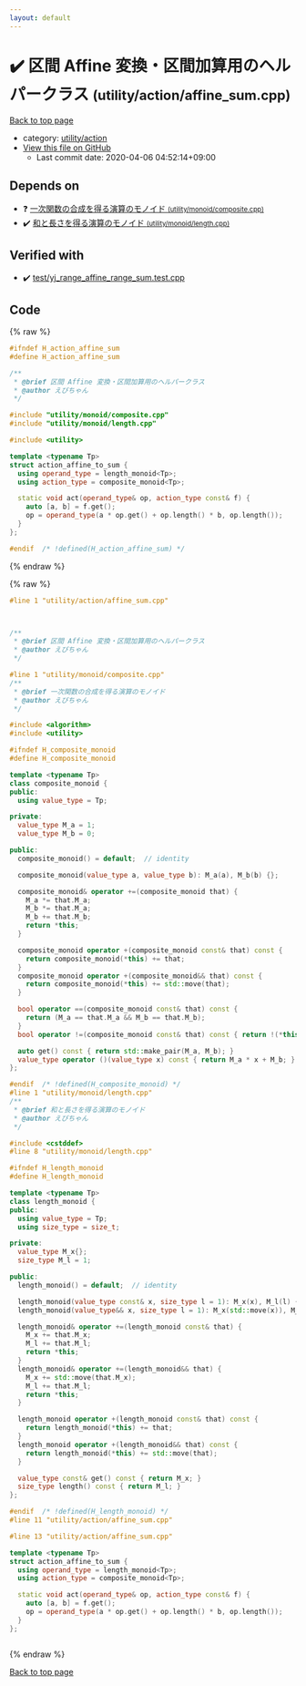 ```yaml
---
layout: default
---
```


<!-- mathjax config similar to math.stackexchange -->
<script type="text/javascript" async
  src="https://cdnjs.cloudflare.com/ajax/libs/mathjax/2.7.5/MathJax.js?config=TeX-MML-AM_CHTML">
</script>
<script type="text/x-mathjax-config">
  MathJax.Hub.Config({
    TeX: { equationNumbers: { autoNumber: "AMS" }},
    tex2jax: {
      inlineMath: [ ['$','$'] ],
      processEscapes: true
    },
    "HTML-CSS": { matchFontHeight: false },
    displayAlign: "left",
    displayIndent: "2em"
  });
</script>

<script type="text/javascript" src="https://cdnjs.cloudflare.com/ajax/libs/jquery/3.4.1/jquery.min.js"></script>
<script src="https://cdn.jsdelivr.net/npm/jquery-balloon-js@1.1.2/jquery.balloon.min.js" integrity="sha256-ZEYs9VrgAeNuPvs15E39OsyOJaIkXEEt10fzxJ20+2I=" crossorigin="anonymous"></script>
<script type="text/javascript" src="../../../assets/js/copy-button.js"></script>
<link rel="stylesheet" href="../../../assets/css/copy-button.css" />


# :heavy_check_mark: 区間 Affine 変換・区間加算用のヘルパークラス <small>(utility/action/affine_sum.cpp)</small>

<a href="../../../index.html">Back to top page</a>

* category: <a href="../../../index.html#f9ed6bc15c58239d0b090799c8486b17">utility/action</a>
* <a href="{{ site.github.repository_url }}/blob/master/utility/action/affine_sum.cpp">View this file on GitHub</a>
    - Last commit date: 2020-04-06 04:52:14+09:00




## Depends on

* :question: <a href="../monoid/composite.cpp.html">一次関数の合成を得る演算のモノイド <small>(utility/monoid/composite.cpp)</small></a>
* :heavy_check_mark: <a href="../monoid/length.cpp.html">和と長さを得る演算のモノイド <small>(utility/monoid/length.cpp)</small></a>


## Verified with

* :heavy_check_mark: <a href="../../../verify/test/yj_range_affine_range_sum.test.cpp.html">test/yj_range_affine_range_sum.test.cpp</a>


## Code

<a id="unbundled"></a>
{% raw %}
```cpp
#ifndef H_action_affine_sum
#define H_action_affine_sum

/**
 * @brief 区間 Affine 変換・区間加算用のヘルパークラス
 * @author えびちゃん
 */

#include "utility/monoid/composite.cpp"
#include "utility/monoid/length.cpp"

#include <utility>

template <typename Tp>
struct action_affine_to_sum {
  using operand_type = length_monoid<Tp>;
  using action_type = composite_monoid<Tp>;

  static void act(operand_type& op, action_type const& f) {
    auto [a, b] = f.get();
    op = operand_type(a * op.get() + op.length() * b, op.length());
  }
};

#endif  /* !defined(H_action_affine_sum) */

```
{% endraw %}

<a id="bundled"></a>
{% raw %}
```cpp
#line 1 "utility/action/affine_sum.cpp"



/**
 * @brief 区間 Affine 変換・区間加算用のヘルパークラス
 * @author えびちゃん
 */

#line 1 "utility/monoid/composite.cpp"
/**
 * @brief 一次関数の合成を得る演算のモノイド
 * @author えびちゃん
 */

#include <algorithm>
#include <utility>

#ifndef H_composite_monoid
#define H_composite_monoid

template <typename Tp>
class composite_monoid {
public:
  using value_type = Tp;

private:
  value_type M_a = 1;
  value_type M_b = 0;

public:
  composite_monoid() = default;  // identity

  composite_monoid(value_type a, value_type b): M_a(a), M_b(b) {};

  composite_monoid& operator +=(composite_monoid that) {
    M_a *= that.M_a;
    M_b *= that.M_a;
    M_b += that.M_b;
    return *this;
  }

  composite_monoid operator +(composite_monoid const& that) const {
    return composite_monoid(*this) += that;
  }
  composite_monoid operator +(composite_monoid&& that) const {
    return composite_monoid(*this) += std::move(that);
  }

  bool operator ==(composite_monoid const& that) const {
    return (M_a == that.M_a && M_b == that.M_b);
  }
  bool operator !=(composite_monoid const& that) const { return !(*this == that); }

  auto get() const { return std::make_pair(M_a, M_b); }
  value_type operator ()(value_type x) const { return M_a * x + M_b; }
};

#endif  /* !defined(H_composite_monoid) */
#line 1 "utility/monoid/length.cpp"
/**
 * @brief 和と長さを得る演算のモノイド
 * @author えびちゃん
 */

#include <cstddef>
#line 8 "utility/monoid/length.cpp"

#ifndef H_length_monoid
#define H_length_monoid

template <typename Tp>
class length_monoid {
public:
  using value_type = Tp;
  using size_type = size_t;

private:
  value_type M_x{};
  size_type M_l = 1;

public:
  length_monoid() = default;  // identity

  length_monoid(value_type const& x, size_type l = 1): M_x(x), M_l(l) {};
  length_monoid(value_type&& x, size_type l = 1): M_x(std::move(x)), M_l(l) {};

  length_monoid& operator +=(length_monoid const& that) {
    M_x += that.M_x;
    M_l += that.M_l;
    return *this;
  }
  length_monoid& operator +=(length_monoid&& that) {
    M_x += std::move(that.M_x);
    M_l += that.M_l;
    return *this;
  }

  length_monoid operator +(length_monoid const& that) const {
    return length_monoid(*this) += that;
  }
  length_monoid operator +(length_monoid&& that) const {
    return length_monoid(*this) += std::move(that);
  }

  value_type const& get() const { return M_x; }
  size_type length() const { return M_l; }
};

#endif  /* !defined(H_length_monoid) */
#line 11 "utility/action/affine_sum.cpp"

#line 13 "utility/action/affine_sum.cpp"

template <typename Tp>
struct action_affine_to_sum {
  using operand_type = length_monoid<Tp>;
  using action_type = composite_monoid<Tp>;

  static void act(operand_type& op, action_type const& f) {
    auto [a, b] = f.get();
    op = operand_type(a * op.get() + op.length() * b, op.length());
  }
};



```
{% endraw %}

<a href="../../../index.html">Back to top page</a>

